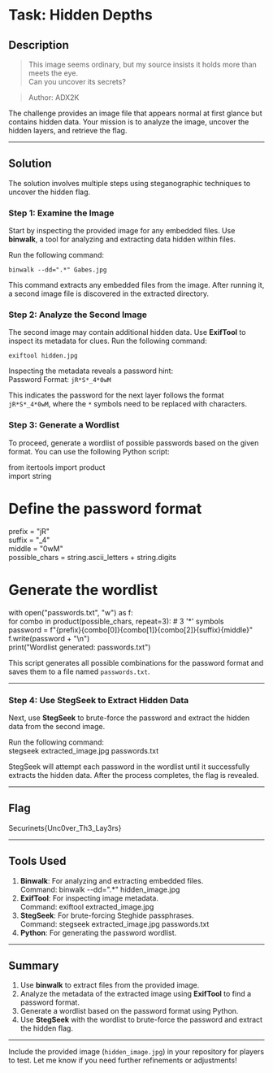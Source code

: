 
# Task: Hidden Depths

## Description
> This image seems ordinary, but my source insists it holds more than meets the eye.  
> Can you uncover its secrets?

> Author: ADX2K

The challenge provides an image file that appears normal at first glance but contains hidden data. Your mission is to analyze the image, uncover the hidden layers, and retrieve the flag.

---

## Solution

The solution involves multiple steps using steganographic techniques to uncover the hidden flag.

### Step 1: Examine the Image
Start by inspecting the provided image for any embedded files. Use **binwalk**, a tool for analyzing and extracting data hidden within files.

Run the following command:  
```
binwalk --dd=".*" Gabes.jpg
```

This command extracts any embedded files from the image. After running it, a second image file is discovered in the extracted directory.



### Step 2: Analyze the Second Image
The second image may contain additional hidden data. Use **ExifTool** to inspect its metadata for clues. Run the following command:  
```
exiftool hidden.jpg
```

Inspecting the metadata reveals a password hint:  
Password Format: ``jR*S*_4*0wM``

This indicates the password for the next layer follows the format `jR*S*_4*0wM`, where the `*` symbols need to be replaced with characters.



### Step 3: Generate a Wordlist
To proceed, generate a wordlist of possible passwords based on the given format. You can use the following Python script:

from itertools import product  
import string  

# Define the password format  
prefix = "jR"  
suffix = "_4"  
middle = "0wM"  
possible_chars = string.ascii_letters + string.digits  

# Generate the wordlist  
with open("passwords.txt", "w") as f:  
    for combo in product(possible_chars, repeat=3):  # 3 '*' symbols  
        password = f"{prefix}{combo[0]}{combo[1]}{combo[2]}{suffix}{middle}"  
        f.write(password + "\n")  
print("Wordlist generated: passwords.txt")

This script generates all possible combinations for the password format and saves them to a file named `passwords.txt`.

---

### Step 4: Use StegSeek to Extract Hidden Data
Next, use **StegSeek** to brute-force the password and extract the hidden data from the second image.

Run the following command:  
stegseek extracted_image.jpg passwords.txt

StegSeek will attempt each password in the wordlist until it successfully extracts the hidden data. After the process completes, the flag is revealed.

---

## Flag
Securinets{Unc0ver_Th3_Lay3rs}

---

## Tools Used
1. **Binwalk**: For analyzing and extracting embedded files.  
   Command: binwalk --dd=".*" hidden_image.jpg  
2. **ExifTool**: For inspecting image metadata.  
   Command: exiftool extracted_image.jpg  
3. **StegSeek**: For brute-forcing Steghide passphrases.  
   Command: stegseek extracted_image.jpg passwords.txt  
4. **Python**: For generating the password wordlist.

---

## Summary
1. Use **binwalk** to extract files from the provided image.  
2. Analyze the metadata of the extracted image using **ExifTool** to find a password format.  
3. Generate a wordlist based on the password format using Python.  
4. Use **StegSeek** with the wordlist to brute-force the password and extract the hidden flag.

---

Include the provided image (`hidden_image.jpg`) in your repository for players to test. Let me know if you need further refinements or adjustments!
